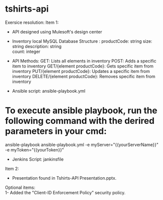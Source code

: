 # tshirts-api

Exersice resolution:
Item 1:
  - API designed using Mulesoft's design center
  - Inventory local MySQL Database Structure :
             productCode: string
             size: string
             description: string             
             count: integer
  - API Methods:
              GET: Lists all elements in inventory
              POST: Adds a specific item to inventory
              GET/{element productCode}: Gets specific item from inventory
              PUT/{element productCode}: Updates a specific item from inventory
              DELETE/{element productCode}: Removes specific item from inventory
  

  - Ansible script: ansible-playbook.yml
# To execute ansible playbook, run the following command with the derired parameters in your cmd:
  ansible-playbook ansible-playbook.yml -e myServer="{{yourServerName}}" -e myToken="{{yourToken}}"
  
  - Jenkins Script: jankinsfile

Item 2:
  - Presentation found in Tshirts-API Presentation.pptx.

Optional items:  
    1- Added the "Client-ID Enforcement Policy" security policy.
